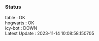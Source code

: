### Status


table : OK  
hogwarts : OK  
icy-bot : DOWN  
Latest Update : 2023-11-14 10:08:58.150705

